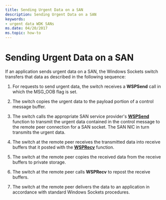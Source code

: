```yaml
---
title: Sending Urgent Data on a SAN
description: Sending Urgent Data on a SAN
keywords:
- urgent data WDK SANs
ms.date: 04/20/2017
ms.topic: how-to
---
```


# Sending Urgent Data on a SAN





If an application sends urgent data on a SAN, the Windows Sockets switch transfers that data as described in the following sequence:

1.  For requests to send urgent data, the switch receives a **WSPSend** call in which the MSG\_OOB flag is set.

2.  The switch copies the urgent data to the payload portion of a control message buffer.

3.  The switch calls the appropriate SAN service provider's [**WSPSend**](/previous-versions/windows/hardware/network/ff566316(v=vs.85)) function to transmit the urgent data contained in the control message to the remote peer connection for a SAN socket. The SAN NIC in turn transmits the urgent data.

4.  The switch at the remote peer receives the transmitted data into receive buffers that it posted with the [**WSPRecv**](/previous-versions/windows/hardware/network/ff566309(v=vs.85)) function.

5.  The switch at the remote peer copies the received data from the receive buffers to private storage.

6.  The switch at the remote peer calls **WSPRecv** to repost the receive buffers.

7.  The switch at the remote peer delivers the data to an application in accordance with standard Windows Sockets procedures.

 

